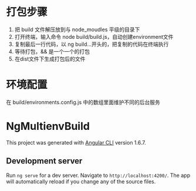 # 打包步骤
1. 把 build 文件解压放到与 node_moudles 平级的目录下
2. 打开终端，输入命令 node build/build.js，自动创建environment文件
3. 复制最后一行代码，以 ng build...开头的，把复制的代码在终端执行
4. 等待打包，&& 是一个一个的打包
5. 在dist文件下生成打包后的文件

# 环境配置
在 build/environments.config.js 中的数组里面维护不同的后台服务
# NgMultienvBuild

This project was generated with [Angular CLI](https://github.com/angular/angular-cli) version 1.6.7.

## Development server

Run `ng serve` for a dev server. Navigate to `http://localhost:4200/`. The app will automatically reload if you change any of the source files.

